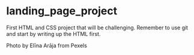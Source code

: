 # landing_page_project
First HTML and CSS project that will be challenging.
Remember to use git and start by writing up the HTML first.

Photo by Elīna Arāja from Pexels